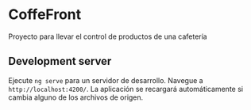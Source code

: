 # CoffeFront

Proyecto para llevar el control de productos de una cafetería

## Development server

Ejecute `ng serve` para un servidor de desarrollo. Navegue a `http://localhost:4200/`. La aplicación se recargará automáticamente si cambia alguno de los archivos de origen.
